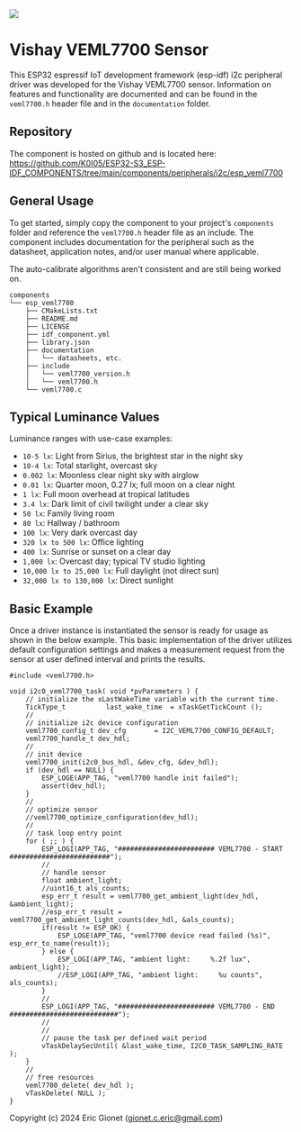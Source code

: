 <a href="https://components.espressif.com/components/k0i05/esp_veml7700">
<img src="https://components.espressif.com/components/k0i05/esp_veml7700/badge.svg" />
</a>

# Vishay VEML7700 Sensor
This ESP32 espressif IoT development framework (esp-idf) i2c peripheral driver was developed for the Vishay VEML7700 sensor.  Information on features and functionality are documented and can be found in the `veml7700.h` header file and in the `documentation` folder.

## Repository
The component is hosted on github and is located here: https://github.com/K0I05/ESP32-S3_ESP-IDF_COMPONENTS/tree/main/components/peripherals/i2c/esp_veml7700

## General Usage
To get started, simply copy the component to your project's `components` folder and reference the `veml7700.h` header file as an include.  The component includes documentation for the peripheral such as the datasheet, application notes, and/or user manual where applicable.

The auto-calibrate algorithms aren't consistent and are still being worked on.

```
components
└── esp_veml7700
    ├── CMakeLists.txt
    ├── README.md
    ├── LICENSE
    ├── idf_component.yml
    ├── library.json
    ├── documentation
    │   └── datasheets, etc.
    ├── include
    │   └── veml7700_version.h
    │   └── veml7700.h
    └── veml7700.c
```
## Typical Luminance Values
Luminance ranges with use-case examples:

* `10-5 lx`: Light from Sirius, the brightest star in the night sky
* `10-4 lx`: Total starlight, overcast sky
* `0.002 lx`: Moonless clear night sky with airglow
* `0.01 lx`: Quarter moon, 0.27 lx; full moon on a clear night
* `1 lx`: Full moon overhead at tropical latitudes
* `3.4 lx`: Dark limit of civil twilight under a clear sky
* `50 lx`: Family living room
* `80 lx`: Hallway / bathroom
* `100 lx`: Very dark overcast day
* `320 lx to 500 lx`: Office lighting
* `400 lx`: Sunrise or sunset on a clear day
* `1,000 lx`: Overcast day; typical TV studio lighting
* `10,000 lx to 25,000 lx`: Full daylight (not direct sun)
* `32,000 lx to 130,000 lx`: Direct sunlight

## Basic Example
Once a driver instance is instantiated the sensor is ready for usage as shown in the below example.   This basic implementation of the driver utilizes default configuration settings and makes a measurement request from the sensor at user defined interval and prints the results.

```
#include <veml7700.h>

void i2c0_veml7700_task( void *pvParameters ) {
    // initialize the xLastWakeTime variable with the current time.
    TickType_t          last_wake_time  = xTaskGetTickCount ();
    //
    // initialize i2c device configuration
    veml7700_config_t dev_cfg       = I2C_VEML7700_CONFIG_DEFAULT;
    veml7700_handle_t dev_hdl;
    //
    // init device
    veml7700_init(i2c0_bus_hdl, &dev_cfg, &dev_hdl);
    if (dev_hdl == NULL) {
        ESP_LOGE(APP_TAG, "veml7700 handle init failed");
        assert(dev_hdl);
    }
    //
    // optimize sensor
    //veml7700_optimize_configuration(dev_hdl);
    //
    // task loop entry point
    for ( ;; ) {
        ESP_LOGI(APP_TAG, "######################## VEML7700 - START #########################");
        //
        // handle sensor
        float ambient_light;
        //uint16_t als_counts;
        esp_err_t result = veml7700_get_ambient_light(dev_hdl, &ambient_light);
        //esp_err_t result = veml7700_get_ambient_light_counts(dev_hdl, &als_counts);
        if(result != ESP_OK) {
            ESP_LOGE(APP_TAG, "veml7700 device read failed (%s)", esp_err_to_name(result));
        } else {
            ESP_LOGI(APP_TAG, "ambient light:     %.2f lux", ambient_light);
            //ESP_LOGI(APP_TAG, "ambient light:     %u counts", als_counts);
        }
        //
        ESP_LOGI(APP_TAG, "######################## VEML7700 - END ###########################");
        //
        //
        // pause the task per defined wait period
        vTaskDelaySecUntil( &last_wake_time, I2C0_TASK_SAMPLING_RATE );
    }
    //
    // free resources
    veml7700_delete( dev_hdl );
    vTaskDelete( NULL );
}
```



Copyright (c) 2024 Eric Gionet (gionet.c.eric@gmail.com)